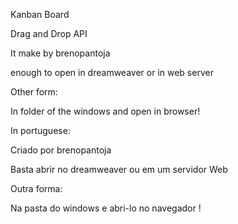 
Kanban Board 

Drag and Drop API


It make by brenopantoja

enough to open in dreamweaver or in web server

Other form:

In folder of the windows and open in browser!

In portuguese:

Criado por brenopantoja

Basta abrir no dreamweaver ou em um servidor Web

Outra forma:

Na pasta do windows e abri-lo no navegador !
